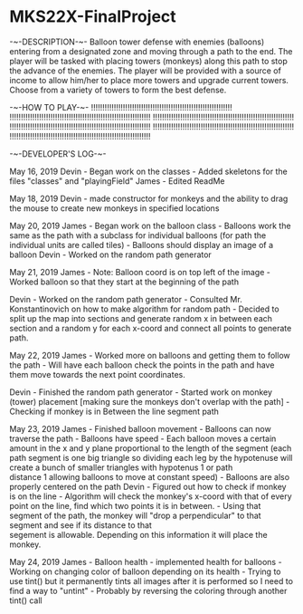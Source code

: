 # MKS22X-FinalProject

-~-DESCRIPTION-~-
Balloon tower defense with enemies (balloons) entering from a designated zone and moving through a path to the end. The player will be tasked with placing towers (monkeys) along this path to stop the advance of the enemies. The player will be provided with a source of income to allow him/her to place more towers and upgrade current towers. Choose from a variety of towers to form the best defense. 


-~-HOW TO PLAY-~-
!!!!!!!!!!!!!!!!!!!!!!!!!!!!!!!!!!!!!!!!!!!!!!!!!!!!!!!!!!!!!!
!!!!!!!!!!!!!!!!!!!!!!!!!!!!!!!!!!!!!!!!!!!!!!!!!!!!!!!!!!!!!!
!!!!!!!!!!!!!!!!!!!!!!!!!!!!!!!!!!!!!!!!!!!!!!!!!!!!!!!!!!!!!!
!!!!!!!!!!!!!!!!!!!!!!!!!!!!!!!!!!!!!!!!!!!!!!!!!!!!!!!!!!!!!!
!!!!!!!!!!!!!!!!!!!!!!!!!!!!!!!!!!!!!!!!!!!!!!!!!!!!!!!!!!!!!!
!!!!!!!!!!!!!!!!!!!!!!!!!!!!!!!!!!!!!!!!!!!!!!!!!!!!!!!!!!!!!!



-~-DEVELOPER'S LOG-~-

May 16, 2019
Devin - Began work on the classes
      - Added skeletons for the files "classes" and "playingField"
James - Edited ReadMe

May 18, 2019
Devin - made constructor for monkeys and the ability to drag the mouse to create new monkeys in specified locations

May 20, 2019
James - Began work on the balloon class
      - Balloons work the same as the path with a subclass for individual balloons (for path the individual units are called tiles)
      - Balloons should display an image of a balloon
Devin - Worked on the random path generator

May 21, 2019
James - Note: Balloon coord is on top left of the image
      - Worked balloon so that they start at the beginning of the path
      
Devin - Worked on the random path generator
      - Consulted Mr. Konstantinovich on how to make algorithm for random path
      - Decided to split up the map into sections and generate random x in between each section and a random y for each x-coord 
        and connect all points to generate path.
      
May 22, 2019
James - Worked more on balloons and getting them to follow the path
      - Will have each balloon check the points in the path and have them move towards the next point coordinates.
      
Devin - Finished the random path generator
      - Started work on monkey (tower) placement [making sure the monkeys don't overlap with the path]
      - Checking if monkey is in Between the line segment path
      
May 23, 2019
James - Finished balloon movement
      - Balloons can now traverse the path
      - Balloons have speed
      - Each balloon moves a certain amount in the x and y plane proportional to the length of the segment (each path segment is 
        one big triangle so dividing each leg by the hypotenuse will create a bunch of smaller triangles with hypotenus 1 or path                     
        distance 1 allowing balloons to move at constant speed)
      - Balloons are also properly centered on the path
Devin - Figured out how to check if monkey is on the line
      - Algorithm will check the monkey's x-coord with that of every point on the line, find which two points it is in between.
      - Using that segment of the path, the monkey will "drop a perpendicular" to that segment and see if its distance to that            
        segement is allowable. Depending on this information it will place the monkey.
      
May 24, 2019
James - Balloon health - implemented health for balloons
      - Working on changing color of balloon depending on its health
      - Trying to use tint() but it permanently tints all images after it is performed so I need to find a way to "untint"
      - Probably by reversing the coloring through another tint() call

